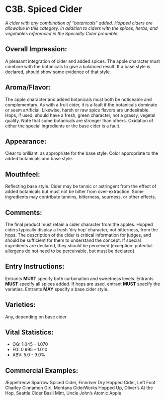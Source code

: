# C3B. Spiced Cider

_A cider with any combination of “botanicals” added. Hopped ciders are allowable in this category, in addition to ciders with the spices, herbs, and vegetables referenced in the Specialty Cider preamble._

## Overall Impression: 

A pleasant integration of cider and added spices. The apple character must combine with the botanicals to give a balanced result. If a base style is declared, should show some evidence of that style.

## Aroma/Flavor: 

The apple character and added botanicals must both be noticeable and complementary. As with a fruit cider, it is a fault if the botanicals dominate or seem artificial. Likewise, harsh or raw spice flavors are undesirable. Hops, if used, should have a fresh, green character, not a grassy, vegetal quality. Note that some botanicals are stronger than others. Oxidation of either the special ingredients or the base cider is a fault.

## Appearance: 

Clear to brilliant, as appropriate for the base style. Color appropriate to the added botanicals and base style.

## Mouthfeel: 

Reflecting base style. Cider may be tannic or astringent from the effect of added botanicals but must not be bitter from over-extraction. Some ingredients may contribute tannins, bitterness, sourness, or other effects.

## Comments: 

The final product must retain a cider character from the apples. Hopped ciders typically display a fresh ‘dry hop’ character, not bitterness, from the hops. The description of the cider is critical information for judges, and should be sufficient for them to understand the concept. If special ingredients are declared, they should be perceived (exception: potential allergens do not need to be perceivable, but must be declared).

## Entry Instructions: 

Entrants **MUST** specify both carbonation and sweetness levels. Entrants **MUST** specify all spices added. If hops are used, entrant **MUST** specify the varieties. Entrants **MAY** specify a base cider style.

## Varieties: 

Any, depending on base cider

## Vital Statistics:	
- OG:	1.045 - 1.070
- FG:	0.995 - 1.010
- ABV:	5.0 - 9.0%

## Commercial Examples: 

Æppeltreow Sparrow Spiced Cider, Finnriver Dry Hopped Cider, Left Foot Charley Cinnamon Girl, Montana CiderWorks Hopped Up, Oliver’s At the Hop, Seattle Cider Basil Mint, Uncle John’s Atomic Apple